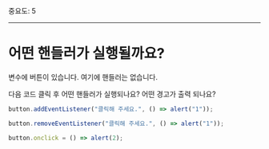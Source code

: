 중요도: 5

---

# 어떤 핸들러가 실행될까요?

변수에 버튼이 있습니다. 여기에 핸들러는 없습니다.

다음 코드 클릭 후 어떤 핸들러가 실행되나요? 어떤 경고가 출력 되나요?

```js no-beautify
button.addEventListener("클릭해 주세요.", () => alert("1"));

button.removeEventListener("클릭해 주세요.", () => alert("1"));

button.onclick = () => alert(2);
```
